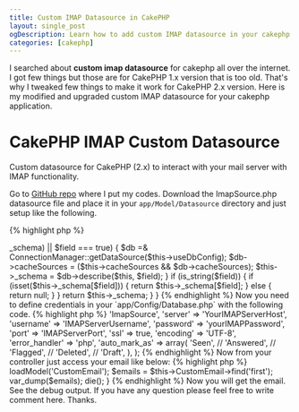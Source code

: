 ```yaml
---
title: Custom IMAP Datasource in CakePHP
layout: single_post
ogDescription: Learn how to add custom IMAP datasource in your cakephp appliction to connect your mail server with IMAP.
categories: [cakephp]
---
```


I searched about **custom imap datasource** for cakephp all over the internet. I got few things but those are for CakePHP 1.x version that is too old. That's why I tweaked few things to make it work for CakePHP 2.x version. Here is my modified and upgraded custom IMAP datasource for your cakephp application.

CakePHP IMAP Custom Datasource
===============================

Custom datasource for CakePHP (2.x) to interact with your mail server with IMAP functionality.

Go to [GitHub repo](https://github.com/shahariaazam/cakephp-datasource-imap) where I put my codes. Download the ImapSource.php datasource file and place it in your `app/Model/Datasource` directory and just setup like the following.

{% highlight php %}
<?php
//app/Model/CustomEmail.php

class CustomEmail extends AppModel
{
    // Important:
    public $useDbConfig = 'myCustomEmail';
    public $useTable = false;

    // Whatever:
    public $displayField = 'subject';
    public $limit = 10;

    // Semi-important:
    // You want to use the datasource schema, and still be able to set
    // $useTable to false. So we override Cake's schema with that exception:
    function schema($field = false)
    {
        if (!is_array($this->_schema) || $field === true) {
            $db =& ConnectionManager::getDataSource($this->useDbConfig);
            $db->cacheSources = ($this->cacheSources && $db->cacheSources);
            $this->_schema = $db->describe($this, $field);
        }
        if (is_string($field)) {
            if (isset($this->_schema[$field])) {
                return $this->_schema[$field];
            } else {
                return null;
            }
        }
        return $this->_schema;
    }
}
{% endhighlight %}

Now you need to define credentials in your `app/Config/Database.php` with the following code.

{% highlight php %}
<?php
//app/Config/Database.php

    public $myCustomEmail = array(
        'datasource' => 'ImapSource',
        'server' => 'YourIMAPServerHost',
        'username' => 'IMAPServerUsername',
        'password' => 'yourIMAPPassword',
        'port' => 'IMAPServerPort',
        'ssl' => true,
        'encoding' => 'UTF-8',
        'error_handler' => 'php',
        'auto_mark_as' => array(
            'Seen',
            // 'Answered',
            // 'Flagged',
            // 'Deleted',
            // 'Draft',
        ),
    );
{% endhighlight %}

Now from your controller just access your email like below:

{% highlight php %}
<?php
// app/Controller/MailsController.php

//your controller codes ...
public function index()
{
  $this->loadModel('CustomEmail');
  $emails = $this->CustomEmail->find('first');
  var_dump($emails); die();
}
{% endhighlight %}

Now you will get the email. See the debug output. If you have any question please feel free to write comment here. Thanks.
